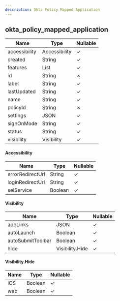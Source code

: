 ```yaml
---
description: Okta Policy Mapped Application
---
```

okta_policy_mapped_application
------------------------------

| **Name**      | **Type**      | **Nullable** |
| ------------- | ------------- | ------------ |
| accessibility | Accessibility | &check;      |
| created       | String        | &check;      |
| features      | List<String>  | &check;      |
| id            | String        | &cross;      |
| label         | String        | &check;      |
| lastUpdated   | String        | &check;      |
| name          | String        | &check;      |
| policyId      | String        | &cross;      |
| settings      | JSON          | &check;      |
| signOnMode    | String        | &check;      |
| status        | String        | &check;      |
| visibility    | Visibility    | &check;      |

#### Accessibility
| **Name**         | **Type** | **Nullable** |
| ---------------- | -------- | ------------ |
| errorRedirectUrl | String   | &check;      |
| loginRedirectUrl | String   | &check;      |
| selService       | Boolean  | &check;      |

#### Visibility
| **Name**          | **Type**        | **Nullable** |
| ----------------- | --------------- | ------------ |
| appLinks          | JSON            | &check;      |
| autoLaunch        | Boolean         | &check;      |
| autoSubmitToolbar | Boolean         | &check;      |
| hide              | Visibility.Hide | &check;      |

#### Visibility.Hide
| **Name** | **Type** | **Nullable** |
| -------- | -------- | ------------ |
| iOS      | Boolean  | &check;      |
| web      | Boolean  | &check;      |
